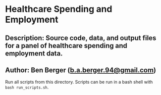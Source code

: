 # Healthcare Spending and Employment 

## Description: Source code, data, and output files for a panel of healthcare spending and employment data.

## Author: Ben Berger (b.a.berger.94@gmail.com)

Run all scripts from this directory. Scripts can be run in a bash shell with ```bash run_scripts.sh```.


